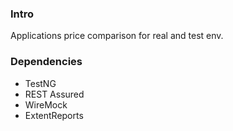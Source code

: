 ### Intro

Applications price comparison for real and test env.

### Dependencies

- TestNG
- REST Assured
- WireMock
- ExtentReports